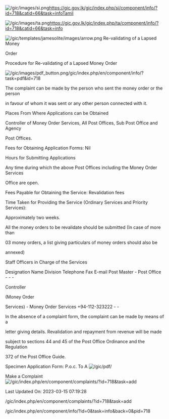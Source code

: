 <!-- Source: https://gic.gov.lk/gic/index.php/en/component/info/?id=718&catid=66&task=info -->

![/gic/images/si.png](/gic/images/si.png)https://gic.gov.lk/gic/index.php/si/component/info/?id=718&catid=66&task=infoTamil

![/gic/images/ta.png](/gic/images/ta.png)https://gic.gov.lk/gic/index.php/ta/component/info/?id=718&catid=66&task=info

![/gic/templates/jamesolite/images/arrow.png](/gic/templates/jamesolite/images/arrow.png) Re-validating of a Lapsed Money

Order

Procedure for Re-validating of a Lapsed Money Order

![/gic/images/pdf_button.png](/gic/images/pdf_button.png)/gic/index.php/en/component/info/?task=pdf&id=718

The complaint can be made by the person who sent the money order or the person

in favour of whom it was sent or any other person connected with it.

Places From Where Applications can be Obtained

Controller of Money Order Services, All Post Offices, Sub Post Office and Agency

Post Offices.

Fees for Obtaining Application Forms: Nil

Hours for Submitting Applications

Any time during which the above Post Offices including the Money Order Services

Office are open.

Fees Payable for Obtaining the Service: Revalidation fees

Time Taken for Providing the Service (Ordinary Services and Priority Services):

Approximately two weeks.

All the money orders to be revalidate should be submitted (In case of more than

03 money orders, a list giving particulars of money orders should also be

annexed)

Staff Officers in Charge of the Services

Designation Name Division Telephone Fax E-mail Post Master - Post Office - - -

Controller

(Money Order

Services) - Money Order Services +94-112-323222 - -

In the absence of a complaint form, the complaint can be made by means of a

letter giving details. Revalidation and repayment from revenue will be made

subject to sections 44 and 45 of the Post Office Ordinance and the Regulation

372 of the Post Office Guide.

Specimen Application Form: P.o.c. To A ![/gic/pdf/](/gic/pdf/)

Make a Complaint ![/gic/index.php/en/component/complaints/?id=718&task=add](/gic/index.php/en/component/complaints/?id=718&task=add)

Last Updated On: 2023-03-15 07:19:28

/gic/index.php/en/component/complaints/?id=718&task=add

/gic/index.php/en/component/info/?id=0&task=info&back=0&pid=718